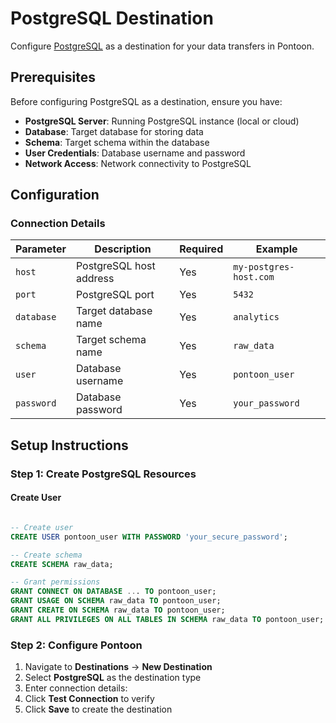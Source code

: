 # PostgreSQL Destination

Configure [PostgreSQL](https://www.postgresql.org/) as a destination for your data transfers in Pontoon.

## Prerequisites

Before configuring PostgreSQL as a destination, ensure you have:

- **PostgreSQL Server**: Running PostgreSQL instance (local or cloud)
- **Database**: Target database for storing data
- **Schema**: Target schema within the database
- **User Credentials**: Database username and password
- **Network Access**: Network connectivity to PostgreSQL

## Configuration

### Connection Details

| Parameter  | Description             | Required | Example                |
| ---------- | ----------------------- | -------- | ---------------------- |
| `host`     | PostgreSQL host address | Yes      | `my-postgres-host.com` |
| `port`     | PostgreSQL port         | Yes      | `5432`                 |
| `database` | Target database name    | Yes      | `analytics`            |
| `schema`   | Target schema name      | Yes      | `raw_data`             |
| `user`     | Database username       | Yes      | `pontoon_user`         |
| `password` | Database password       | Yes      | `your_password`        |

## Setup Instructions

### Step 1: Create PostgreSQL Resources

#### Create User

```sql

-- Create user
CREATE USER pontoon_user WITH PASSWORD 'your_secure_password';

-- Create schema
CREATE SCHEMA raw_data;

-- Grant permissions
GRANT CONNECT ON DATABASE ... TO pontoon_user;
GRANT USAGE ON SCHEMA raw_data TO pontoon_user;
GRANT CREATE ON SCHEMA raw_data TO pontoon_user;
GRANT ALL PRIVILEGES ON ALL TABLES IN SCHEMA raw_data TO pontoon_user;
```

### Step 2: Configure Pontoon

1. Navigate to **Destinations** → **New Destination**
2. Select **PostgreSQL** as the destination type
3. Enter connection details:
4. Click **Test Connection** to verify
5. Click **Save** to create the destination
